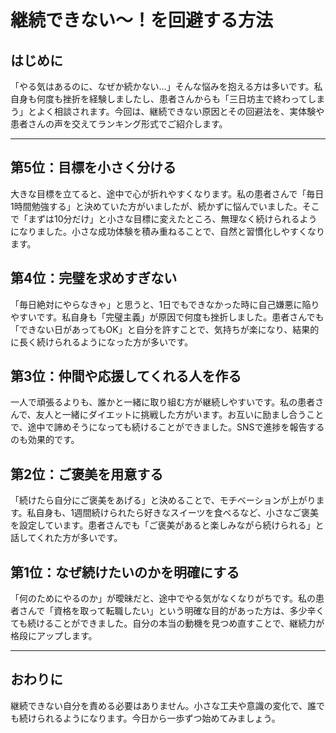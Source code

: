 # 継続できない～！を回避する方法

## はじめに
「やる気はあるのに、なぜか続かない…」そんな悩みを抱える方は多いです。私自身も何度も挫折を経験しましたし、患者さんからも「三日坊主で終わってしまう」とよく相談されます。今回は、継続できない原因とその回避法を、実体験や患者さんの声を交えてランキング形式でご紹介します。

---

## 第5位：目標を小さく分ける
大きな目標を立てると、途中で心が折れやすくなります。私の患者さんで「毎日1時間勉強する」と決めていた方がいましたが、続かずに悩んでいました。そこで「まずは10分だけ」と小さな目標に変えたところ、無理なく続けられるようになりました。小さな成功体験を積み重ねることで、自然と習慣化しやすくなります。

## 第4位：完璧を求めすぎない
「毎日絶対にやらなきゃ」と思うと、1日でもできなかった時に自己嫌悪に陥りやすいです。私自身も「完璧主義」が原因で何度も挫折しました。患者さんでも「できない日があってもOK」と自分を許すことで、気持ちが楽になり、結果的に長く続けられるようになった方が多いです。

## 第3位：仲間や応援してくれる人を作る
一人で頑張るよりも、誰かと一緒に取り組む方が継続しやすいです。私の患者さんで、友人と一緒にダイエットに挑戦した方がいます。お互いに励まし合うことで、途中で諦めそうになっても続けることができました。SNSで進捗を報告するのも効果的です。

## 第2位：ご褒美を用意する
「続けたら自分にご褒美をあげる」と決めることで、モチベーションが上がります。私自身も、1週間続けられたら好きなスイーツを食べるなど、小さなご褒美を設定しています。患者さんでも「ご褒美があると楽しみながら続けられる」と話してくれた方が多いです。

## 第1位：なぜ続けたいのかを明確にする
「何のためにやるのか」が曖昧だと、途中でやる気がなくなりがちです。私の患者さんで「資格を取って転職したい」という明確な目的があった方は、多少辛くても続けることができました。自分の本当の動機を見つめ直すことで、継続力が格段にアップします。

---

## おわりに
継続できない自分を責める必要はありません。小さな工夫や意識の変化で、誰でも続けられるようになります。今日から一歩ずつ始めてみましょう。 

